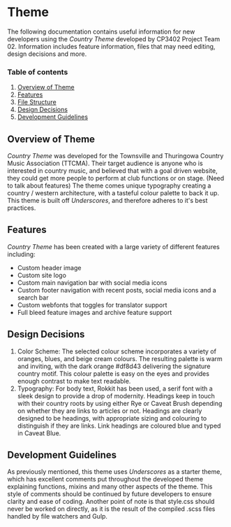 # Theme

The following documentation contains useful information for new developers using the _Country Theme_ developed by CP3402 Project Team 02. Information includes feature information, files that may need editing, design decisions and more.

### Table of contents
1. [Overview of Theme](#overview-of-theme)
2. [Features](#features)
3. [File Structure](#file-structure)
4. [Design Decisions](#design-decisions)
5. [Development Guidelines](#development-guidelines)

## Overview of Theme
_Country Theme_ was developed for the Townsville and Thuringowa Country Music Association (TTCMA). Their target audience is anyone who is interested in country music, and believed that with a goal driven website, they could get more people to perform at club functions or on stage. (Need to talk about features) The theme comes unique typography creating a country / western architecture, with a tasteful colour palette to back it up. This theme is built off _Underscores_, and therefore adheres to it's best practices. 

## Features
_Country Theme_ has been created with a large variety of different features including:
* Custom header image
* Custom site logo
* Custom main navigation bar with social media icons
* Custom footer navigation with recent posts, social media icons and a search bar
* Custom webfonts that toggles for translator support
* Full bleed feature images and archive feature support



## Design Decisions

1. Color Scheme: The selected colour scheme incorporates a variety of oranges, blues, and beige cream colours. The resulting palette is warm and inviting, with the dark orange #df8d43 delivering the signature country motif. This colour palette is easy on the eyes and provides enough contrast to make text readable.
2. Typography: For body text, Rokkit has been used, a serif font with a sleek design to provide a drop of modernity. Headings keep in touch with their country roots by using either Rye or Caveat Brush depending on whether they are links to articles or not. Headings are clearly designed to be headings, with appropriate sizing and colouring to distinguish if they are links. Link headings are coloured blue and typed in Caveat Blue.

## Development Guidelines

As previously mentioned, this theme uses _Underscores_ as a starter theme, which has excellent comments put throughout the developed theme explaining functions, mixins and many other aspects of the theme. This style of comments should be continued by future developers to ensure clarity and ease of coding. Another point of note is that style.css should never be worked on directly, as it is the result of the compiled .scss files handled by file watchers and Gulp. 